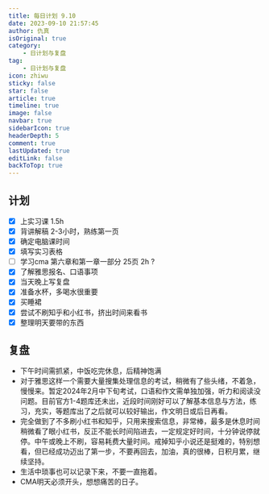 ```yaml
---
title: 每日计划 9.10
date: 2023-09-10 21:57:45
author: 仇真
isOriginal: true
category: 
    - 日计划与复盘
tag:
    - 日计划与复盘
icon: zhiwu
sticky: false
star: false
article: true
timeline: true
image: false
navbar: true
sidebarIcon: true
headerDepth: 5
comment: true
lastUpdated: true
editLink: false
backToTop: true
---
```


## 计划

- [x] 上实习课 1.5h
- [x] 背讲解稿 2-3小时，熟练第一页
- [x] 确定电脑课时间
- [x] 填写实习表格
- [ ] 学习cma 第六章和第一章一部分 25页 2h ?
- [x] 了解雅思报名、口语事项
- [x] 当天晚上写复盘
- [x] 准备水杯，多喝水很重要
- [x] 买睡裙
- [x] 尝试不刷知乎和小红书，挤出时间来看书
- [x] 整理明天要带的东西

## 复盘

- 下午时间需抓紧，中饭吃完休息，后精神饱满
- 对于雅思这样一个需要大量搜集处理信息的考试，稍微有了些头绪，不着急，慢慢来。暂定2024年2月中下旬考试，口语和作文需单独加强，听力和阅读没问题。目前官方1-4题库还未出，近段时间刚好可以了解基本信息与方法，练习，充实，等题库出了之后就可以较好输出，作文明日或后日再看。
- 完全做到了不多刷小红书和知乎，只用来搜索信息，非常棒，最多是休息时间稍微看了眼小红书，反正不能长时间陷进去，一定规定好时间，十分钟说停就停。中午或晚上不刷，容易耗费大量时间。戒掉知乎小说还是挺难的，特别想看，但已经成功迈出了第一步，不要再回去，加油，真的很棒，日积月累，继续坚持。
- 生活中琐事也可以记录下来，不要一直拖着。
- CMA明天必须开头，想想痛苦的日子。
